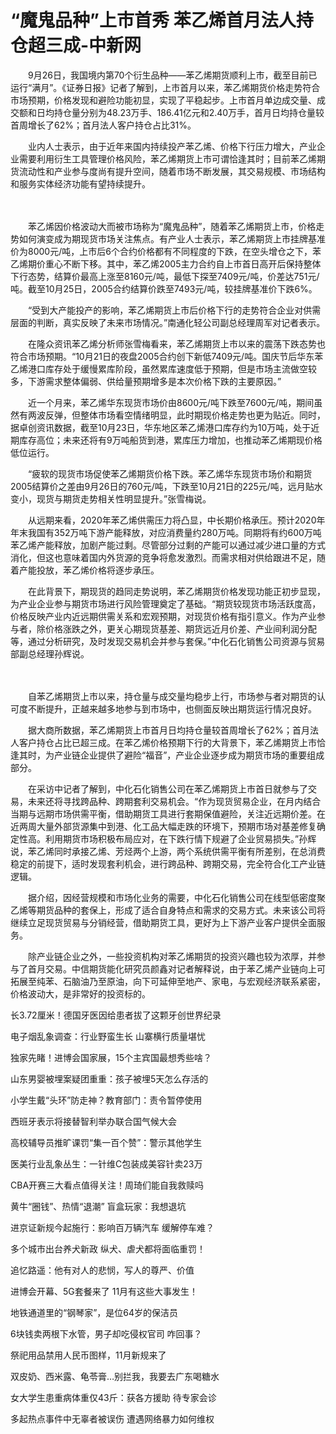 # “魔鬼品种”上市首秀 苯乙烯首月法人持仓超三成-中新网

　　9月26日，我国境内第70个衍生品种——苯乙烯期货顺利上市，截至目前已运行“满月”。《证券日报》记者了解到，上市首月以来，苯乙烯期货价格走势符合市场预期，价格发现和避险功能初显，实现了平稳起步。上市首月单边成交量、成交额和日均持仓量分别为48.23万手、186.41亿元和2.40万手，首月日均持仓量较首周增长了62%；首月法人客户持仓占比31%。

　　业内人士表示，由于近年来国内持续投产苯乙烯、价格下行压力增大，产业企业需要利用衍生工具管理价格风险，苯乙烯期货上市可谓恰逢其时；目前苯乙烯期货流动性和产业参与度尚有提升空间，随着市场不断发展，其交易规模、市场结构和服务实体经济功能有望持续提升。

　　

　　苯乙烯因价格波动大而被市场称为“魔鬼品种”，随着苯乙烯期货上市，价格走势如何演变成为期现货市场关注焦点。有产业人士表示，苯乙烯期货上市挂牌基准价为8000元/吨，上市后6个合约价格都有不同程度的下跌，在空头增仓之下，苯乙烯期价重心不断下移。其中，苯乙烯2005主力合约自上市首日高开后保持整体下行态势，结算价最高上涨至8160元/吨，最低下探至7409元/吨，价差达751元/吨。截至10月25日，2005合约结算价跌至7493元/吨，较挂牌基准价下跌6%。

　　“受到大产能投产的影响，苯乙烯期货上市后价格下行的走势符合企业对供需层面的判断，真实反映了未来市场情况。”南通化轻公司副总经理周军对记者表示。

　　在隆众资讯苯乙烯分析师张雪梅看来，苯乙烯期货上市以来的震荡下跌态势也符合市场预期。“10月21日的夜盘2005合约创下新低7409元/吨。国庆节后华东苯乙烯港口库存处于缓慢累库阶段，虽然累库速度低于预期，但是市场主流做空较多，下游需求整体偏弱、供给量预期增多是本次价格下跌的主要原因。”

　　近一个月来，苯乙烯华东现货市场价由8600元/吨下跌至7600元/吨，期间虽然有两波反弹，但整体市场看空情绪明显，此时期现价格走势也更为贴近。同时，据卓创资讯数据，截至10月23日，华东地区苯乙烯港口库存约为10万吨，处于近期库存高位；未来还将有9万吨船货到港，累库压力增加，也推动苯乙烯期现价格低位运行。

　　“疲软的现货市场促使苯乙烯期货价格下跌。苯乙烯华东现货市场价和期货2005结算价之差由9月26日的760元/吨，下跌至10月21日的225元/吨，远月贴水变小，现货与期货走势相关性明显提升。”张雪梅说。

　　从远期来看，2020年苯乙烯供需压力将凸显，中长期价格承压。预计2020年年末我国有352万吨下游产能释放，对应消费量约280万吨。同期将有约600万吨苯乙烯产能释放，加剧产能过剩。尽管部分过剩的产能可以通过减少进口量的方式消化，但这也意味着国内外货源的竞争将愈发激烈。而需求相对供给跟进不足，随着产能投放，苯乙烯价格将逐步承压。

　　在此背景下，期现货的趋同走势说明，苯乙烯期货价格发现功能正初步显现，为产业企业参与期货市场进行风险管理奠定了基础。“期货较现货市场活跃度高，价格反映产业内近远期供需关系和宏观预期，对现货价格有指引意义。作为产业参与者，除价格涨跌之外，更关心期现货基差、期货远近月价差、产业间利润分配等，通过分析研究，及时发现交易机会并参与套保。”中化石化销售公司资源与贸易部副总经理孙辉说。

　　

　　自苯乙烯期货上市以来，持仓量与成交量均稳步上行，市场参与者对期货的认可度不断提升，正越来越多地参与到市场中，也侧面反映出期货运行情况良好。

　　据大商所数据，苯乙烯期货上市首月日均持仓量较首周增长了62%；首月法人客户持仓占比已超三成。在苯乙烯价格预期下行的大背景下，苯乙烯期货上市恰逢其时，为产业链企业提供了避险“福音”，产业企业逐步成为期货市场的重要组成部分。

　　在采访中记者了解到，中化石化销售公司在苯乙烯期货上市首日就参与了交易，未来还将寻找跨品种、跨期套利交易机会。“作为现货贸易企业，在月内结合当期与远期市场供需平衡，借助期货工具进行套期保值避险，关注近远期价差。在近两周大量外部货源集中到港、化工品大幅走跌的环境下，预期市场对基差修复确定性高。利用期货市场积极布局应对，在下跌行情下规避了企业贸易损失。”孙辉说，苯乙烯同时承接乙烯、芳烃两个上游，两个系统供需平衡有所差别，在总消费稳定的前提下，适时发现套利机会，进行跨品种、跨期交易，完全符合化工产业链逻辑。

　　据介绍，因经营规模和市场化业务的需要，中化石化销售公司在线型低密度聚乙烯等期货品种的套保上，形成了适合自身特点和需求的交易方式。未来该公司将继续立足现货贸易与分销经营，借助期货工具，更好为上下游产业客户提供全面服务。

　　除产业链企业之外，一些投资机构对苯乙烯期货的投资兴趣也较为浓厚，并参与了首月交易。中信期货能化研究员颜鑫对记者解释说，由于苯乙烯产业链向上可拓展至纯苯、石脑油乃至原油，向下可延伸至地产、家电，与宏观经济联系紧密，价格波动大，是非常好的投资标的。

长3.72厘米！德国牙医因给患者拔了这颗牙创世界纪录

电子烟乱象调查：行业野蛮生长 山寨横行质量堪忧

独家先睹！进博会国家展，15个主宾国最想秀些啥？  

山东男婴被埋案疑团重重：孩子被埋5天怎么存活的

小学生戴“头环”防走神？教育部门：责令暂停使用

西班牙表示将接替智利举办联合国气候大会

高校辅导员推旷课罚“集一百个赞”：警示其他学生

医美行业乱象丛生：一针维C包装成美容针卖23万

CBA开赛三大看点值得关注！周琦们能自我救赎吗

黄牛“圈钱”、热情“退潮” 盲盒玩家：我想退坑

进京证新规今起施行：影响百万辆汽车 缓解停车难？

多个城市出台养犬新政 纵犬、虐犬都将面临重罚！

追忆路遥：他有对人的悲悯，写人的尊严、价值

进博会开幕、5G套餐来了 11月有这些大事发生！

地铁通道里的“钢琴家”，是位64岁的保洁员

6块钱卖两根下水管，男子却吃侵权官司 咋回事？

祭祀用品禁用人民币图样，11月新规来了

双皮奶、西米露、龟苓膏…别拦我，我要去广东喝糖水

女大学生患重病体重仅43斤：获各方援助 待专家会诊

多起热点事件中无辜者被误伤 遭遇网络暴力如何维权
